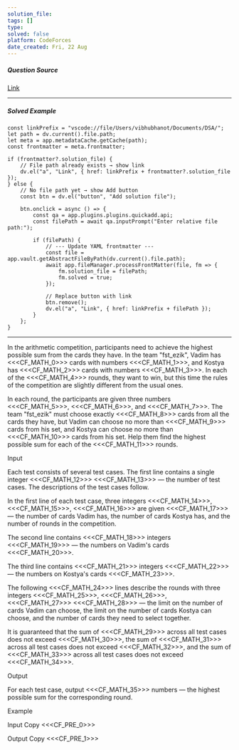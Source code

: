 ```yaml
---
solution_file: 
tags: []
type: 
solved: false
platform: CodeForces
date_created: Fri, 22 Aug
---
```


##### Question Source  
[Link](https://codeforces.com/problemset/problem/2132/E)

---

##### Solved Example  
```dataviewjs
const linkPrefix = "vscode://file/Users/vibhubhanot/Documents/DSA/";
let path = dv.current().file.path;
let meta = app.metadataCache.getCache(path);
const frontmatter = meta.frontmatter;

if (frontmatter?.solution_file) {
    // File path already exists → show link
    dv.el("a", "Link", { href: linkPrefix + frontmatter?.solution_file });
} else {
    // No file path yet → show Add button
    const btn = dv.el("button", "Add solution file");

    btn.onclick = async () => {
        const qa = app.plugins.plugins.quickadd.api;
        const filePath = await qa.inputPrompt("Enter relative file path:");

        if (filePath) {
            // --- Update YAML frontmatter ---
            const file = app.vault.getAbstractFileByPath(dv.current().file.path);
            await app.fileManager.processFrontMatter(file, fm => {
                fm.solution_file = filePath;
                fm.solved = true;
            });

            // Replace button with link
            btn.remove();
            dv.el("a", "Link", { href: linkPrefix + filePath });
        }
    };
}
```

---


In the arithmetic competition, participants need to achieve the highest possible sum from the cards they have. In the team "fst\_ezik", Vadim has <<<CF\_MATH\_0>>> cards with numbers <<<CF\_MATH\_1>>>, and Kostya has <<<CF\_MATH\_2>>> cards with numbers <<<CF\_MATH\_3>>>. In each of the <<<CF\_MATH\_4>>> rounds, they want to win, but this time the rules of the competition are slightly different from the usual ones.

In each round, the participants are given three numbers <<<CF\_MATH\_5>>>, <<<CF\_MATH\_6>>>, and <<<CF\_MATH\_7>>>. The team "fst\_ezik" must choose exactly <<<CF\_MATH\_8>>> cards from all the cards they have, but Vadim can choose no more than <<<CF\_MATH\_9>>> cards from his set, and Kostya can choose no more than <<<CF\_MATH\_10>>> cards from his set. Help them find the highest possible sum for each of the <<<CF\_MATH\_11>>> rounds.

Input

Each test consists of several test cases. The first line contains a single integer <<<CF\_MATH\_12>>> <<<CF\_MATH\_13>>> — the number of test cases. The descriptions of the test cases follow.

In the first line of each test case, three integers <<<CF\_MATH\_14>>>, <<<CF\_MATH\_15>>>, <<<CF\_MATH\_16>>> are given <<<CF\_MATH\_17>>> — the number of cards Vadim has, the number of cards Kostya has, and the number of rounds in the competition.

The second line contains <<<CF\_MATH\_18>>> integers <<<CF\_MATH\_19>>> — the numbers on Vadim's cards <<<CF\_MATH\_20>>>.

The third line contains <<<CF\_MATH\_21>>> integers <<<CF\_MATH\_22>>> — the numbers on Kostya's cards <<<CF\_MATH\_23>>>.

The following <<<CF\_MATH\_24>>> lines describe the rounds with three integers <<<CF\_MATH\_25>>>, <<<CF\_MATH\_26>>>, <<<CF\_MATH\_27>>> <<<CF\_MATH\_28>>> — the limit on the number of cards Vadim can choose, the limit on the number of cards Kostya can choose, and the number of cards they need to select together.

It is guaranteed that the sum of <<<CF\_MATH\_29>>> across all test cases does not exceed <<<CF\_MATH\_30>>>, the sum of <<<CF\_MATH\_31>>> across all test cases does not exceed <<<CF\_MATH\_32>>>, and the sum of <<<CF\_MATH\_33>>> across all test cases does not exceed <<<CF\_MATH\_34>>>.

Output

For each test case, output <<<CF\_MATH\_35>>> numbers — the highest possible sum for the corresponding round.

Example

Input
Copy
<<<CF\_PRE\_0>>>

Output
Copy
<<<CF\_PRE\_1>>>
